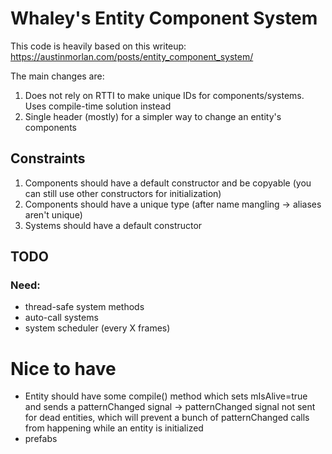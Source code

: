 # Whaley's Entity Component System
This code is heavily based on this writeup: https://austinmorlan.com/posts/entity_component_system/

The main changes are:

1. Does not rely on RTTI to make unique IDs for components/systems. Uses compile-time solution instead
2. Single header (mostly) for a simpler way to change an entity's components 

## Constraints

1. Components should have a default constructor and be copyable (you can still use other constructors for initialization)
2. Components should have a unique type (after name mangling -> aliases aren't unique)
3. Systems should have a default constructor

## TODO

### Need:

- thread-safe system methods
- auto-call systems
- system scheduler (every X frames)

# Nice to have

- Entity should have some compile() method which sets mIsAlive=true and sends a patternChanged signal -> patternChanged signal not sent for dead entities, which will prevent a bunch of patternChanged calls from happening while an entity is initialized
- prefabs
